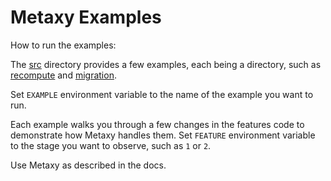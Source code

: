 # Metaxy Examples

How to run the examples:

The [src](./src) directory provides a few examples, each being a directory, such as [recompute](./src/recompute) and [migration](./src/migration).

Set `EXAMPLE` environment variable to the name of the example you want to run.

Each example walks you through a few changes in the features code to demonstrate how Metaxy handles them. Set `FEATURE` environment variable to the stage you want to observe, such as `1` or `2`.

Use Metaxy as described in the docs.
